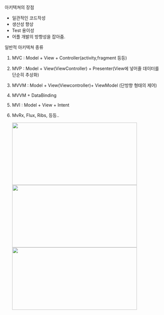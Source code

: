 아키텍쳐의 장점
 - 일관적인 코드작성
 - 생산성 향상
 - Test 용이성
 - 어플 개발의 방향성을 잡아줌.

일반적 아키텍쳐 종류
1. MVC : Model + View + Controller(activity,fragment 등등)
2. MVP : Model + View(ViewController) + Presenter(View에 넣어줄 데이터를 단순히 추상화)
3. MVVM : Model + View(Viewcontroller)+ ViewModel (단방향 형태의 제어)
4. MVVM + DataBinding
5. MVI : Model + View + Intent
6. MvRx, Flux, Ribs, 등등..


    <img src="https://user-images.githubusercontent.com/84216838/173282590-cbdebe5a-409f-4411-bd6e-a8b0a1d06216.png" width=400 height= 200>
    

    <img src="https://user-images.githubusercontent.com/84216838/173282837-830f1a9c-4d8c-492b-9a02-bdf44b7a78c5.png" width =400 height= 200>

    <img src="https://user-images.githubusercontent.com/84216838/173283013-6ab0c8b5-91b2-42eb-8c7b-d2aac509ad81.png" width = 400 height =200>

